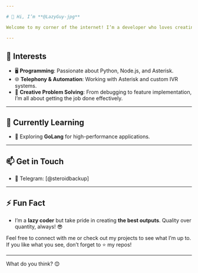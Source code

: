 ```yaml
---

# 👋 Hi, I’m **@LazyGuy-jpg**

Welcome to my corner of the internet! I’m a developer who loves creating impactful tools and projects while keeping things simple (because, let’s be honest, I’m kind of lazy 😎). Despite that, my output is top-notch—so, no complaints there!

---
```


## 👀 Interests

- 🖥 **Programming**: Passionate about Python, Node.js, and Asterisk.  
- 🌐 **Telephony & Automation**: Working with Asterisk and custom IVR systems.  
- 🎲 **Creative Problem Solving**: From debugging to feature implementation, I’m all about getting the job done effectively.  

---

## 🌱 Currently Learning

- 🔧 Exploring **GoLang** for high-performance applications.  

---

## 📫 Get in Touch

- 📨 Telegram: [@steroidbackup]  

---

## ⚡ Fun Fact  

- I’m a **lazy coder** but take pride in creating **the best outputs**. Quality over quantity, always! 😎  

Feel free to connect with me or check out my projects to see what I’m up to. If you like what you see, don’t forget to ⭐ my repos!  

--- 

What do you think? 😊
